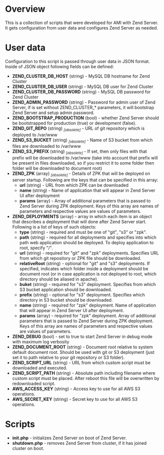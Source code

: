 # Overview

This is a collection of scripts that were developed for AMI with Zend Server. It
gets configuration from user data and configures Zend Server as needed.

# User data

Configuration to this script is passed through user data in JSON format. Inside
of JSON object following fields can be defined:

* __ZEND\_CLUSTER\_DB\_HOST__ (string) - MySQL DB hostname for Zend Cluster
* __ZEND\_CLUSTER\_DB\_USER__ (string) - MySQL DB user for Zend Cluster
* __ZEND\_CLUSTER\_DB\_PASSWORD__ (string) - MySQL DB password for Zend Cluster
* __ZEND\_ADMIN\_PASSWORD__ (string) - Password for admin user of Zend Server,
  if is set without ZEND\_CLUSTER\_* parameters, it will bootstrap Zend Server
  and setup admin password.
* __ZEND\_BOOTSTRAP\_PRODUCTION__ (bool) - whether Zend Server should be
  bootstrapped for production (true) or development (false).
* __ZEND\_GIT\_REPO__ (string) <sub>_[obsolete]_</sub> - URL of git repository which is deployed to /var/www
* __ZEND\_S3\_BUCKET__ (string) <sub>_[obsolete]_</sub> - Name of S3 bucket from which files are
downloaded to /var/www
* __ZEND\_S3\_PREFIX__ (string) <sub>_[obsolete]_</sub> - If set, then only files with that prefix will
  be downloaded to /var/www (take into account that prefix will be present in
  files downloaded, so if you restrict it to some folder then folder will be
  downloaded to document root)
* __ZEND\_ZPK__ (array) <sub>_[obsolete]_</sub> - Details of ZPK that will be deployed on server
  startup. Following are the keys that can be specified in this array:
  * __url__ (string) - URL from which ZPK can be downloaded
  * __name__ (string) - Name of application that will appear in Zend Server UI
    after deployment
  * __params__ (array) - Array of additional parameters that is passed to Zend
    Server during ZPK deployment. Keys of this array are names of parameters and
    respective values are values of parameters.
* __ZEND\_DEPLOYMENTS__ (array) - array in which each item is an object that
  describes a deployment that will done after Zend Server start. Following is a
  list of keys of such objects:
  * __type__ (string) - required and must be one of "git", "s3" or "zpk".
  * __path__ (string) - required for all deployments and specifies into which
    path web application should be deployed. To deploy application to root,
    specify "/".
  * __url__ (string) - required for "git" and "zpk" deployments. Specifies URL
    from which git repository or ZPK file should be downloaded.
  * __relativeRoot__ (string) - optional for "git" and "s3" deployments. If
    specified, indicates which folder inside a deployment should be document
    root (or in case application is not deployed to root, which directory should
    be aliased in apache).
  * __buket__ (string) - required for "s3" deployment. Specifies from which S3
    bucket application should be downloaded.
  * __prefix__ (string) - optional for "s3" deployment. Specifies which
    directory in S3 bucket should be downloaded.
  * __name__ (string) - required for "zpk" deployment. Name of application that
    will appear in Zend Server UI after deployment.
  * __params__ (array) - required for "zpk" deployment. Array of additional
    parameters that is passed to Zend Server during ZPK deployment. Keys of this
    array are names of parameters and respective values are values of
    parameters.
* __ZEND\_DEBUG__ (bool) - set to true to start Zend Server in debug mode with maximum
  log verbosity
* __ZEND\_DOCUMENT\_ROOT__ (string) - Document root relative to system default
  document root. Should be used with git or S3 deployment (just set it to path
  relative to your git repository or S3 folder).
* __ZEND\_SCRIPT\_URL__ (string) - URL from which custom script must be
  downloaded and executed.
* __ZEND\_SCRIPT\_PATH__ (string) - Absolute path including filename where
  custom script must be placed. After reboot this file will be overwritten by
  redownloaded script.
* __AWS\_ACCESS\_KEY__ (string) - Access key to use for all AWS S3 operations.
* __AWS\_SECRET\_KEY__ (string) - Secret key to use for all AWS S3 operations.

# Scripts

* __init.php__ - initializes Zend Server on boot of Zend Server.
* __shutdown.php__ - removes Zend Server from cluster, if it has joined cluster
  on boot.
